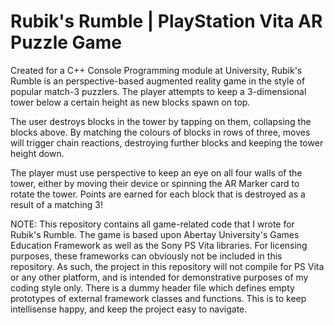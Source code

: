 # Rubik's Rumble | PlayStation Vita AR Puzzle Game

Created for a C++ Console Programming module at University, Rubik's Rumble is an perspective-based augmented reality game in the style of popular match-3 puzzlers. The player attempts to keep a 3-dimensional tower below a certain height as new blocks spawn on top.

The user destroys blocks in the tower by tapping on them, collapsing the blocks above. By matching the colours of blocks in rows of three, moves will trigger chain reactions, destroying further blocks and keeping the tower height down. 

The player must use perspective to keep an eye on all four walls of the tower, either by moving their device or spinning the AR Marker card to rotate the tower. Points are earned for each block that is destroyed as a result of a matching 3!

NOTE: This repository contains all game-related code that I wrote for Rubik's Rumble. The game is based upon Abertay University's Games Education Framework as well as the Sony PS Vita libraries. For licensing purposes, these frameworks can obviously not be included in this repository. As such, the project in this repository will not compile for PS Vita or any other platform, and is intended for demonstrative purposes of my coding style only. There is a dummy header file which defines empty prototypes of external framework classes and functions. This is to keep intellisense happy, and keep the project easy to navigate. 

